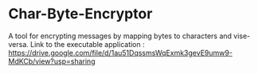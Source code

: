 # Char-Byte-Encryptor
A tool for encrypting messages by mapping bytes to characters and vise-versa.
Link to the executable application :
https://drive.google.com/file/d/1au51DqssmsWqExmk3gevE9umw9-MdKCb/view?usp=sharing
